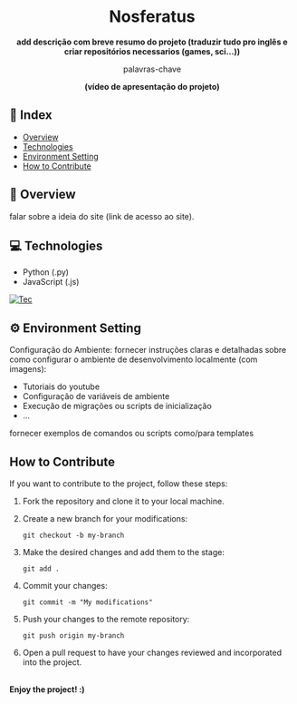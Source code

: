 <h1 align="center">Nosferatus</h1>


<div align="center">
  <strong> add descrição com breve resumo do projeto (traduzir tudo pro inglês e criar repositórios necessarios (games, sci...)) </strong>
</div>

<div align="center">
  <p>palavras-chave</p>
  <p></p>
</div>

<div align="center">
  <strong> (vídeo de apresentação do projeto) </strong>
</div>

## 📖 Index

- [Overview](#overview)
- [Technologies](#technologies)
- [Environment Setting](#environment-setting)
- [How to Contribute](#how-to-contribute)

## 🔭 Overview

falar sobre a ideia do site (link de acesso ao site).

## 💻 Technologies

- Python (.py)
- JavaScript (.js)

[![Tec](https://skillicons.dev/icons?i=py,js)](https://skillicons.dev)

## ⚙️ Environment Setting

Configuração do Ambiente: fornecer instruções claras e detalhadas sobre como configurar o ambiente de desenvolvimento localmente (com imagens):

- Tutoriais do youtube
- Configuração de variáveis de ambiente
- Execução de migrações ou scripts de inicialização
- ...

fornecer exemplos de comandos ou scripts como/para templates

## How to Contribute

If you want to contribute to the project, follow these steps:

1. Fork the repository and clone it to your local machine.

2. Create a new branch for your modifications:
   ```
   git checkout -b my-branch
   ```
3. Make the desired changes and add them to the stage:
   ```
   git add .
   ```
4. Commit your changes:
   ```
   git commit -m "My modifications"
   ```
5. Push your changes to the remote repository:
   ```
   git push origin my-branch
   ```
6. Open a pull request to have your changes reviewed and incorporated into the project.

<b><br>Enjoy the project!  :) </br></b>
